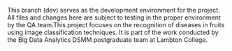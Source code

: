 This branch (dev) serves as the development environment for the project. All files and changes here are subject to testing in the proper environment by the QA team.This project focuses on the recognition of diseases in fruits using image classification techniques. It is part of the work conducted by the Big Data Analytics DSMM postgraduate team at Lambton College.
